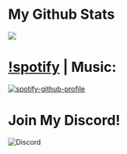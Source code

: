 # My Github Stats
![](https://github-readme-stats.vercel.app/api?username=costliness&show_icons=true&theme=dark)

# [!spotify](http://static.wixstatic.com/media/e598b2_fcd6b97e8c7341008391fa30d0223988~mv2.png) | Music:
[![spotify-github-profile](https://spotify-github-profile.vercel.app/api/view?uid=21iaphpwcb2zcl7goxny3iq5i&cover_image=true&theme=novatorem)](https://github.com/kittinan/spotify-github-profile)

# Join My Discord!
![Discord](https://discordapp.com/api/guilds/800224582656983092/widget.png?style=banner4)

